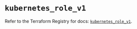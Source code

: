 # `kubernetes_role_v1`

Refer to the Terraform Registry for docs: [`kubernetes_role_v1`](https://registry.terraform.io/providers/hashicorp/kubernetes/2.27.0/docs/resources/role_v1).
